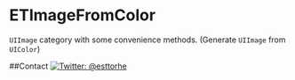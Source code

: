 ETImageFromColor
================

`UIImage` category with some convenience methods. (Generate `UIImage` from `UIColor`)

##Contact
[![Twitter: @esttorhe](http://img.shields.io/badge/Twitter%20-%40esttorhe-blue.svg?style=flat)](https://twitter.com/esttorhe)

